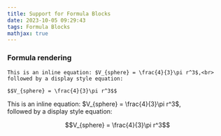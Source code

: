 ```yaml
---
title: Support for Formula Blocks
date: 2023-10-05 09:29:43
tags: Formula Blocks
mathjax: true
---
```


### Formula rendering

```
This is an inline equation: $V_{sphere} = \frac{4}{3}\pi r^3$,<br>
followed by a display style equation:

$$V_{sphere} = \frac{4}{3}\pi r^3$$
```

This is an inline equation: $V_{sphere} = \frac{4}{3}\pi r^3$,<br>
followed by a display style equation:

$$V_{sphere} = \frac{4}{3}\pi r^3$$

